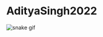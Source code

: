 # AdityaSingh2022
![snake gif](https://github.com/AdityaSingh2022/AdityaSingh2022/blob/output/github-contribution-grid-snake.gif)
